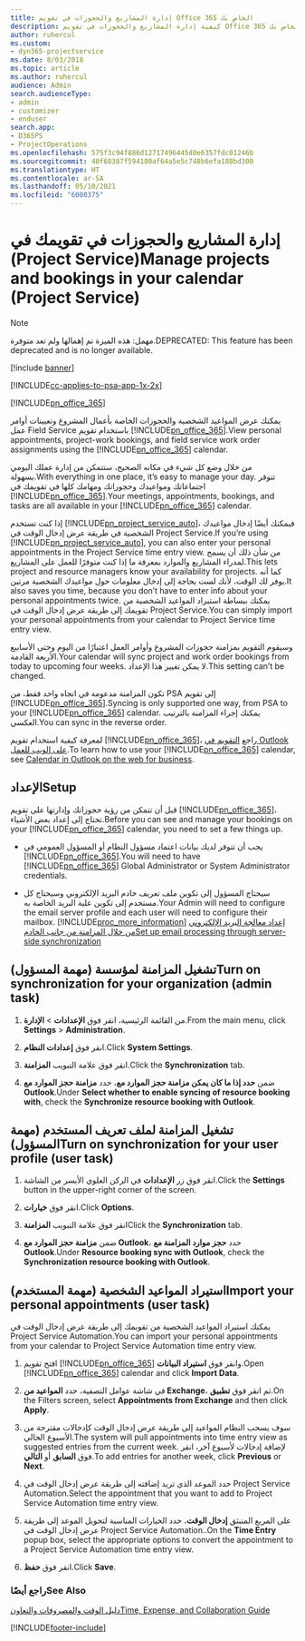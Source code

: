```yaml
---
title: إدارة المشاريع والحجوزات في تقويم Office 365 الخاص بك
description: كيفية إدارة المشاريع والحجوزات في تقويم Office 365 الخاص بك
author: ruhercul
ms.custom:
- dyn365-projectservice
ms.date: 8/03/2018
ms.topic: article
ms.author: ruhercul
audience: Admin
search.audienceType:
- admin
- customizer
- enduser
search.app:
- D365PS
- ProjectOperations
ms.openlocfilehash: 575f3c94f886d12717496445d0e6357fdc01246b
ms.sourcegitcommit: 40f68387f594180af64a5e5c748b6efa188bd300
ms.translationtype: HT
ms.contentlocale: ar-SA
ms.lasthandoff: 05/10/2021
ms.locfileid: "6000375"
---
```

# <a name="manage-projects-and-bookings-in-your-calendar-project-service"></a><span data-ttu-id="2e41f-103">إدارة المشاريع والحجوزات في تقويمك في (Project Service)</span><span class="sxs-lookup"><span data-stu-id="2e41f-103">Manage projects and bookings in your calendar (Project Service)</span></span>

> [!Note]
> <span data-ttu-id="2e41f-104">مهمل: هذه الميزة تم إهمالها ولم تعد متوفرة.</span><span class="sxs-lookup"><span data-stu-id="2e41f-104">DEPRECATED: This feature has been deprecated and is no longer available.</span></span>

[!include [banner](../includes/psa-now-project-operations.md)]

[!INCLUDE[cc-applies-to-psa-app-1x-2x](../includes/cc-applies-to-psa-app-1x-2x.md)]

[!INCLUDE[pn_office_365](../includes/pn-office-365.md)] 

<span data-ttu-id="2e41f-105">يمكنك عرض المواعيد الشخصية والحجوزات الخاصة بأعمال المشروع وتعيينات أوامر عمل Field Service باستخدام تقويم [!INCLUDE[pn_office_365](../includes/pn-office-365.md)].</span><span class="sxs-lookup"><span data-stu-id="2e41f-105">View personal appointments, project-work bookings, and field service work order assignments using the [!INCLUDE[pn_office_365](../includes/pn-office-365.md)] calendar.</span></span>  
  
 <span data-ttu-id="2e41f-106">من خلال وضع كل شيء في مكانه الصحيح، ستتمكن من إدارة عملك اليومي بسهولة.</span><span class="sxs-lookup"><span data-stu-id="2e41f-106">With everything in one place, it’s easy to manage your day.</span></span> <span data-ttu-id="2e41f-107">تتوفر اجتماعاتك ومواعيدك وحجوزاتك ومهامك كلها في تقويمك في [!INCLUDE[pn_office_365](../includes/pn-office-365.md)].</span><span class="sxs-lookup"><span data-stu-id="2e41f-107">Your meetings, appointments, bookings, and tasks are all available in your [!INCLUDE[pn_office_365](../includes/pn-office-365.md)] calendar.</span></span>  
  
 <span data-ttu-id="2e41f-108">إذا كنت تستخدم [!INCLUDE[pn_project_service_auto](../includes/pn-project-service-auto.md)]، فيمكنك أيضًا إدخال مواعيدك الشخصية في طريقة عرض إدخال الوقت في Project Service.</span><span class="sxs-lookup"><span data-stu-id="2e41f-108">If you’re using [!INCLUDE[pn_project_service_auto](../includes/pn-project-service-auto.md)], you can also enter your personal appointments in the Project Service time entry view.</span></span> <span data-ttu-id="2e41f-109">من شأن ذلك أن يسمح لمدراء المشاريع والموارد بمعرفة ما إذا كنت متوفرًا للعمل على المشاريع.</span><span class="sxs-lookup"><span data-stu-id="2e41f-109">This lets project and resource managers know your availability for projects.</span></span> <span data-ttu-id="2e41f-110">كما أنه يوفر لك الوقت، لأنك لست بحاجة إلى إدخال معلومات حول مواعيدك الشخصية مرتين.</span><span class="sxs-lookup"><span data-stu-id="2e41f-110">It also saves you time, because you don’t have to enter info about your personal appointments twice.</span></span> <span data-ttu-id="2e41f-111">يمكنك ببساطة استيراد المواعيد الشخصية من تقويمك إلى طريقة عرض إدخال الوقت في Project Service.‬</span><span class="sxs-lookup"><span data-stu-id="2e41f-111">You can simply import your personal appointments from your calendar to Project Service time entry view.</span></span>  
  
 <span data-ttu-id="2e41f-112">وسيقوم التقويم بمزامنة حجوزات المشروع وأوامر العمل اعتبارًا من اليوم وحتى الأسابيع الأربعة القادمة.</span><span class="sxs-lookup"><span data-stu-id="2e41f-112">Your calendar will sync project and work order bookings from today to upcoming four weeks.</span></span> <span data-ttu-id="2e41f-113">لا يمكن تغيير هذا الإعداد.</span><span class="sxs-lookup"><span data-stu-id="2e41f-113">This setting can’t be changed.</span></span>  
  
 <span data-ttu-id="2e41f-114">تكون المزامنة مدعومة في اتجاه واحد فقط، من PSA إلى تقويم [!INCLUDE[pn_office_365](../includes/pn-office-365.md)].</span><span class="sxs-lookup"><span data-stu-id="2e41f-114">Syncing is only supported one way, from PSA to your [!INCLUDE[pn_office_365](../includes/pn-office-365.md)] calendar.</span></span> <span data-ttu-id="2e41f-115">يمكنك إجراء المزامنة بالترتيب العكسي.</span><span class="sxs-lookup"><span data-stu-id="2e41f-115">You can sync in the reverse order.</span></span> 
  
 <span data-ttu-id="2e41f-116">لمعرفة كيفية استخدام تقويم [!INCLUDE[pn_office_365](../includes/pn-office-365.md)]، راجع [التقويم في Outlook على الويب للعمل](https://support.office.com/article/Calendar-in-Outlook-on-the-web-for-business-5219c457-d1fe-4c2f-9032-1a816b88e936).</span><span class="sxs-lookup"><span data-stu-id="2e41f-116">To learn how to use your [!INCLUDE[pn_office_365](../includes/pn-office-365.md)] calendar, see [Calendar in Outlook on the web for business](https://support.office.com/article/Calendar-in-Outlook-on-the-web-for-business-5219c457-d1fe-4c2f-9032-1a816b88e936).</span></span>  
  
## <a name="setup"></a><span data-ttu-id="2e41f-117">الإعداد</span><span class="sxs-lookup"><span data-stu-id="2e41f-117">Setup</span></span>  
 <span data-ttu-id="2e41f-118">قبل أن تتمكن من رؤية حجوزاتك وإدارتها على تقويم [!INCLUDE[pn_office_365](../includes/pn-office-365.md)]، تحتاج إلى إعداد بعض الأشياء.</span><span class="sxs-lookup"><span data-stu-id="2e41f-118">Before you can see and manage your bookings on your [!INCLUDE[pn_office_365](../includes/pn-office-365.md)] calendar, you need to set a few things up.</span></span>  
  
- <span data-ttu-id="2e41f-119">يجب أن تتوفر لديك بيانات اعتماد مسؤول النظام أو المسؤول العمومي في [!INCLUDE[pn_office_365](../includes/pn-office-365.md)].</span><span class="sxs-lookup"><span data-stu-id="2e41f-119">You will need to have [!INCLUDE[pn_office_365](../includes/pn-office-365.md)] Global Administrator or System Administrator credentials.</span></span>  
  
- <span data-ttu-id="2e41f-120">سيحتاج المسؤول إلى تكوين ملف تعريف خادم البريد الإلكتروني وسيحتاج كل مستخدم إلى تكوين علبة البريد الخاصة به.</span><span class="sxs-lookup"><span data-stu-id="2e41f-120">Your Admin will need to configure the email server profile and each user will need to configure their mailbox.</span></span> [!INCLUDE[proc_more_information](../includes/proc-more-information.md)] <span data-ttu-id="2e41f-121">[إعداد معالجة البريد الإلكتروني من خلال المزامنة من جانب الخادم](/dynamics365/customerengagement/on-premises/admin/set-up-server-side-synchronization-of-email-appointments-contacts-and-tasks)</span><span class="sxs-lookup"><span data-stu-id="2e41f-121">[Set up email processing through server-side synchronization](/dynamics365/customerengagement/on-premises/admin/set-up-server-side-synchronization-of-email-appointments-contacts-and-tasks)</span></span>  
  
## <a name="turn-on-synchronization-for-your-organization-admin-task"></a><span data-ttu-id="2e41f-122">تشغيل المزامنة لمؤسسة (مهمة المسؤول)</span><span class="sxs-lookup"><span data-stu-id="2e41f-122">Turn on synchronization for your organization (admin task)</span></span>  
  
1.  <span data-ttu-id="2e41f-123">من القائمة الرئيسية، انقر فوق **الإعدادات** > **الإدارة**.</span><span class="sxs-lookup"><span data-stu-id="2e41f-123">From the main menu, click **Settings** > **Administration**.</span></span>  
  
2.  <span data-ttu-id="2e41f-124">انقر فوق **إعدادات النظام**.</span><span class="sxs-lookup"><span data-stu-id="2e41f-124">Click **System Settings**.</span></span>  
  
3.  <span data-ttu-id="2e41f-125">انقر فوق علامة التبويب **المزامنة**.</span><span class="sxs-lookup"><span data-stu-id="2e41f-125">Click the **Synchronization** tab.</span></span>  
  
4.  <span data-ttu-id="2e41f-126">ضمن **حدد إذا ما كان يمكن مزامنة حجز الموارد مع**، حدد **مزامنة حجز الموارد مع Outlook**.</span><span class="sxs-lookup"><span data-stu-id="2e41f-126">Under **Select whether to enable syncing of resource booking with**, check the **Synchronize resource booking with Outlook**.</span></span>  
  
## <a name="turn-on-synchronization-for-your-user-profile-user-task"></a><span data-ttu-id="2e41f-127">تشغيل المزامنة لملف تعريف المستخدم (مهمة المسؤول)</span><span class="sxs-lookup"><span data-stu-id="2e41f-127">Turn on synchronization for your user profile (user task)</span></span>  
  
1.  <span data-ttu-id="2e41f-128">انقر فوق زر **الإعدادات** في الركن العلوي الأيسر من الشاشة.</span><span class="sxs-lookup"><span data-stu-id="2e41f-128">Click the **Settings** button in the upper-right corner of the screen.</span></span>  
  
2.  <span data-ttu-id="2e41f-129">انقر فوق **خيارات**.</span><span class="sxs-lookup"><span data-stu-id="2e41f-129">Click **Options**.</span></span>  
  
3.  <span data-ttu-id="2e41f-130">انقر فوق علامة التبويب **المزامنة**</span><span class="sxs-lookup"><span data-stu-id="2e41f-130">Click the **Synchronization** tab.</span></span>  
  
4.  <span data-ttu-id="2e41f-131">ضمن **مزامنة حجز الموارد مع Outlook**، حدد **حجز موارد المزامنة مع Outlook**.</span><span class="sxs-lookup"><span data-stu-id="2e41f-131">Under **Resource booking sync with Outlook**, check the **Synchronization resource booking with Outlook**.</span></span>  
  
## <a name="import-your-personal-appointments-user-task"></a><span data-ttu-id="2e41f-132">استيراد المواعيد الشخصية (مهمة المستخدم)</span><span class="sxs-lookup"><span data-stu-id="2e41f-132">Import your personal appointments (user task)</span></span>  
 <span data-ttu-id="2e41f-133">يمكنك استيراد المواعيد الشخصية من تقويمك إلى طريقة عرض إدخال الوقت في Project Service Automation.‬</span><span class="sxs-lookup"><span data-stu-id="2e41f-133">You can import your personal appointments from your calendar to Project Service Automation time entry view.</span></span>  
  
1. <span data-ttu-id="2e41f-134">افتح تقويم [!INCLUDE[pn_office_365](../includes/pn-office-365.md)] وانقر فوق **استيراد البيانات**.</span><span class="sxs-lookup"><span data-stu-id="2e41f-134">Open [!INCLUDE[pn_office_365](../includes/pn-office-365.md)] calendar and click **Import Data**.</span></span>  
  
2. <span data-ttu-id="2e41f-135">في شاشة عوامل التصفية، حدد **المواعيد من Exchange**، ثم انقر فوق **تطبيق**.</span><span class="sxs-lookup"><span data-stu-id="2e41f-135">On the Filters screen, select **Appointments from Exchange** and then click **Apply**.</span></span>  
  
3. <span data-ttu-id="2e41f-136">سوف يسحب النظام المواعيد إلى طريقة عرض إدخال الوقت كإدخالات مقترحة من الأسبوع الحالي.</span><span class="sxs-lookup"><span data-stu-id="2e41f-136">The system will pull appointments into time entry view as suggested entries from the current week.</span></span> <span data-ttu-id="2e41f-137">لإضافة إدخالات لأسبوع آخر، انقر فوق **السابق** أو **التالي**.</span><span class="sxs-lookup"><span data-stu-id="2e41f-137">To add entries for another week, click **Previous** or **Next**.</span></span>  
  
4. <span data-ttu-id="2e41f-138">حدد الموعد الذي تريد إضافته إلى طريقة عرض إدخال الوقت في Project Service Automation.</span><span class="sxs-lookup"><span data-stu-id="2e41f-138">Select the appointment that you want to add to Project Service Automation time entry view.</span></span>  
  
5. <span data-ttu-id="2e41f-139">على المربع المنبثق **إدخال الوقت**، حدد الخيارات المناسبة لتحويل الموعد إلى طريقة عرض إدخال الوقت في Project Service Automation..</span><span class="sxs-lookup"><span data-stu-id="2e41f-139">On the **Time Entry** popup box, select the appropriate options to convert the appointment to a Project Service Automation time entry view.</span></span>  
  
6. <span data-ttu-id="2e41f-140">انقر فوق **حفظ**.</span><span class="sxs-lookup"><span data-stu-id="2e41f-140">Click **Save**.</span></span>  
  
### <a name="see-also"></a><span data-ttu-id="2e41f-141">راجع أيضًا</span><span class="sxs-lookup"><span data-stu-id="2e41f-141">See Also</span></span>  
 [<span data-ttu-id="2e41f-142">دليل الوقت والمصروفات والتعاون</span><span class="sxs-lookup"><span data-stu-id="2e41f-142">Time, Expense, and Collaboration Guide</span></span>](../psa/time-expense-collaboration-guide.md)


[!INCLUDE[footer-include](../includes/footer-banner.md)]